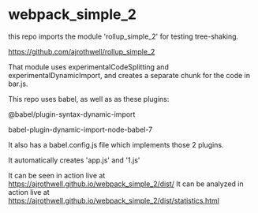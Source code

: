 # webpack_simple_2

this repo imports the module 'rollup_simple_2' for testing tree-shaking.

https://github.com/ajrothwell/rollup_simple_2

That module uses experimentalCodeSplitting and experimentalDynamicImport, and creates a separate chunk for the code in bar.js.

This repo uses babel, as well as as these plugins:

@babel/plugin-syntax-dynamic-import

babel-plugin-dynamic-import-node-babel-7

It also has a babel.config.js file which implements those 2 plugins.

It automatically creates 'app.js' and '1.js'

It can be seen in action live at https://ajrothwell.github.io/webpack_simple_2/dist/
It can be analyzed in action live at https://ajrothwell.github.io/webpack_simple_2/dist/statistics.html

